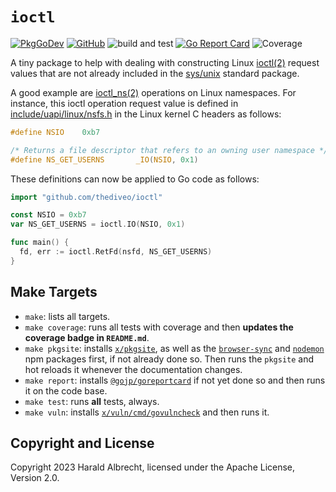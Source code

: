 # `ioctl`

[![PkgGoDev](https://pkg.go.dev/badge/github.com/thediveo/ioctl)](https://pkg.go.dev/github.com/thediveo/ioctl)
[![GitHub](https://img.shields.io/github/license/thediveo/ioctl)](https://img.shields.io/github/license/thediveo/ioctl)
![build and test](https://github.com/thediveo/ioctl/workflows/build%20and%20test/badge.svg?branch=master)
[![Go Report Card](https://goreportcard.com/badge/github.com/thediveo/ioctl)](https://goreportcard.com/report/github.com/thediveo/ioctl)
![Coverage](https://img.shields.io/badge/Coverage-100.0%25-brightgreen)

A tiny package to help with dealing with constructing Linux
[ioctl(2)](https://man7.org/linux/man-pages/man2/ioctl.2.html) request values
that are not already included in the
[sys/unix](https://pkg.go.dev/golang.org/x/sys/unix) standard package.

A good example are
[ioctl_ns(2)](https://man7.org/linux/man-pages/man2/ioctl_ns.2.html) operations
on Linux namespaces. For instance, this ioctl operation request value is defined
in
[include/uapi/linux/nsfs.h](https://elixir.bootlin.com/linux/v6.2.11/source/include/uapi/linux/nsfs.h#L10)
in the Linux kernel C headers as follows:

```c
#define NSIO	0xb7

/* Returns a file descriptor that refers to an owning user namespace */
#define NS_GET_USERNS		_IO(NSIO, 0x1)
```

These definitions can now be applied to Go code as follows:

```go
import "github.com/thediveo/ioctl"

const NSIO = 0xb7
var NS_GET_USERNS = ioctl.IO(NSIO, 0x1)

func main() {
  fd, err := ioctl.RetFd(nsfd, NS_GET_USERNS)
}
```

## Make Targets

- `make`: lists all targets.
- `make coverage`: runs all tests with coverage and then **updates the coverage
  badge in `README.md`**.
- `make pkgsite`: installs [`x/pkgsite`](https://golang.org/x/pkgsite/cmd/pkgsite), as
  well as the [`browser-sync`](https://www.npmjs.com/package/browser-sync) and
  [`nodemon`](https://www.npmjs.com/package/nodemon) npm packages first, if not
  already done so. Then runs the `pkgsite` and hot reloads it whenever the
  documentation changes.
- `make report`: installs
  [`@gojp/goreportcard`](https://github.com/gojp/goreportcard) if not yet done
  so and then runs it on the code base.
- `make test`: runs **all** tests, always.
- `make vuln`: installs
  [`x/vuln/cmd/govulncheck`](https://golang.org/x/vuln/cmd/govulncheck) and then
  runs it.

## Copyright and License

Copyright 2023 Harald Albrecht, licensed under the Apache License, Version 2.0.
